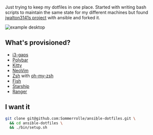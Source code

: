 Just trying to keep my dotfiles in one place. Started with writing bash scripts to maintain the same state for my different machines but found [jwalton3141s project](https://github.com/jwalton3141/ansible-dotfiles) with ansible and forked it.

![example
desktop](https://github.com/Sommerrolle/ansible-dotfiles/blob/main/pics/desktop.png?raw=true)

## What's provisioned?

* [i3-gaps](https://github.com/Airblader/i3)
* [Polybar](https://github.com/polybar/polybar)
* [Kitty](https://github.com/kovidgoyal/kitty)
* [NeoVim](https://github.com/neovim/neovim)
* [Zsh](https://wiki.archlinux.org/index.php/zsh) with 
  [oh-my-zsh](https://github.com/ohmyzsh/ohmyzshproject)
* [Fish](https://fishshell.com/)
* [Starship](https://starship.rs/)
* [Ranger](https://github.com/ranger/ranger)

## I want it

```sh
git clone git@github.com:Sommerrolle/ansible-dotfiles.git \
  && cd ansible-dotfiles \
  && ./bin/setup.sh
```
